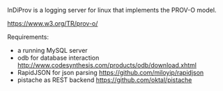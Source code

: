 InDiProv is a logging server for linux that implements the PROV-O model.

https://www.w3.org/TR/prov-o/

Requirements:

- a running MySQL server
- odb for database interaction http://www.codesynthesis.com/products/odb/download.xhtml
- RapidJSON for json parsing https://github.com/miloyip/rapidjson
- pistache as REST backend https://github.com/oktal/pistache
